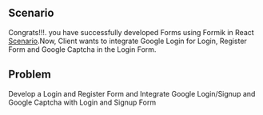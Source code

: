 ## Scenario

Congrats!!!. you have successfully developed Forms using Formik in React [Scenario](https://github.com/ganeshmani/solve_scenarios/blob/master/Scenarios/FrontEnd_React/Create%20a%20Basic%20Form%20with%20React%20%26%20Formik%20-%20Beginner.md).Now, Client wants to integrate Google Login for Login, Register Form and Google Captcha in the Login Form.

## Problem

Develop a Login and Register Form and Integrate Google Login/Signup and Google Captcha with Login and Signup Form

